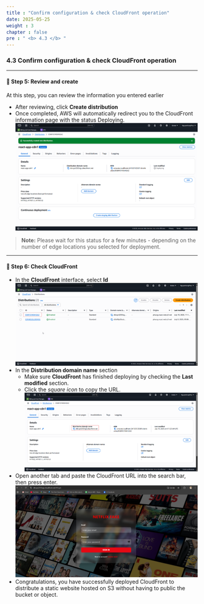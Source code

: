 ```yaml
---
title : "Confirm configuration & check CloudFront operation"
date: 2025-05-25 
weight : 3 
chapter : false
pre : " <b> 4.3 </b> "
---
```


### 4.3 Confirm configuration & check CloudFront operation
---

#### 🔹 Step 5: Review and create
At this step, you can review the information you entered earlier
- After reviewing, click **Create distribution**
- Once completed, AWS will automatically redirect you to the CloudFront information page with the status Deploying.
![Cloud](/images/anh/4.createdistribution.png)
> **Note:** Please wait for this status for a few minutes - depending on the number of edge locations you selected for deployment.

---

#### 🔹 Step 6: Check CloudFront
- In the **CloudFront** interface, select **Id**
![Cloud](/images/anh/26.png)
- In the **Distribution domain name** section
  - Make sure **CloudFront** has finished deploying by checking the **Last modified** section.
  - Click the *square icon* to copy the URL.
![Cloud](/images/anh/25.png)
- Open another tab and paste the CloudFront URL into the search bar, then press enter.
![Cloud](/images/anh/27.png)
- Congratulations, you have successfully deployed CloudFront to distribute a static website hosted on S3 without having to public the bucket or object.
